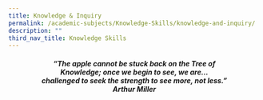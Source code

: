 ```yaml
---
title: Knowledge & Inquiry
permalink: /academic-subjects/Knowledge-Skills/knowledge-and-inquiry/
description: ""
third_nav_title: Knowledge Skills
---
```

<center><h4><em>“The apple cannot be stuck back on the Tree of<br>Knowledge; once we begin to see, we are…<br>challenged to seek the strength to see more, not less.”<br><b>Arthur Miller</b></em></h4></center>

